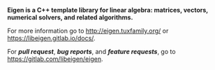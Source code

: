 **Eigen is a C++ template library for linear algebra: matrices, vectors, numerical solvers, and related algorithms.**

For more information go to http://eigen.tuxfamily.org/ or https://libeigen.gitlab.io/docs/.

For ***pull request***, ***bug reports***, and ***feature requests***, go to https://gitlab.com/libeigen/eigen.
